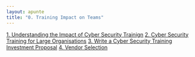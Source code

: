 ```yaml
---
layout: apunte
title: "0. Training Impact on Teams"
---
```


[1. Understanding the Impact of Cyber Security Trainign](/apuntes/thm/2-cyber-security-101/13-build-your-cyber-security-career/3-training-impact-on-teams/1-understanding-the-impact-of-cyber-security-trainign/)
[2. Cyber Security Training for Large Organisations](/apuntes/thm/2-cyber-security-101/13-build-your-cyber-security-career/3-training-impact-on-teams/2-cyber-security-training-for-large-organisations/)
[3. Write a Cyber Security Training Investment Proposal](/apuntes/thm/2-cyber-security-101/13-build-your-cyber-security-career/3-training-impact-on-teams/3-write-a-cyber-security-training-investment-proposal/)
[4. Vendor Selection](/apuntes/thm/2-cyber-security-101/13-build-your-cyber-security-career/3-training-impact-on-teams/4-vendor-selection/)
